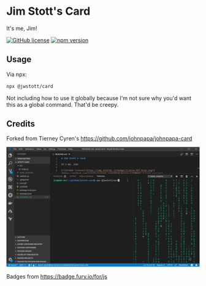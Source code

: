 # Jim Stott's Card

It's me, Jim!

[![GitHub license](https://img.shields.io/badge/license-MIT-blue.svg)](https://github.com/jstott/jwstott-card/blob/master/LICENSE) [![npm version](https://badge.fury.io/js/%40jstott%2Fcard.svg)](https://www.npmjs.com/package/@jwstott/card)

## Usage

Via npx:

```bash
npx @jwstott/card
```

Not including how to use it globally because I'm not sure why you'd want this as a global command. That'd be creepy.

## Credits

Forked from Tierney Cyren's https://github.com/johnpapa/johnpapa-card

![Card](https://raw.githubusercontent.com/jstott/jstott-card/master/card.gif)

Badges from <https://badge.fury.io/for/js>